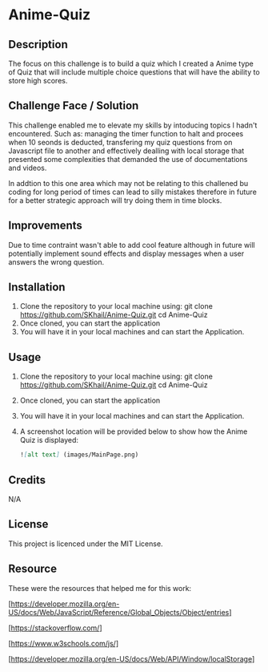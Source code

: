 # Anime-Quiz

## Description

The focus on this challenge is to build a quiz which I created a Anime type of Quiz that will include multiple choice questions that will have the ability to store high scores.

## Challenge Face / Solution

This challenge enabled me to elevate my skills by intoducing topics I hadn't encountered. Such as: managing the timer function to halt and procees when 10 seonds is deducted, transfering my quiz questions from on Javascript file to another and effectively dealling with local storage that presented some complexities that demanded the use of documentations and videos.

In addtion to this one area which may not be relating to this challened bu coding for long period of times can lead to silly mistakes therefore in future for a better strategic approach will try doing them in time blocks.

## Improvements

Due to time contraint wasn't able to add cool feature although in future will potentially implement sound effects and display messages when a user answers the wrong question.

## Installation

1.  Clone the repository to your local machine using:
    git clone https://github.com/SKhail/Anime-Quiz.git
    cd Anime-Quiz
2.  Once cloned, you can start the application
3.  You will have it in your local machines and can start the Application.

## Usage

1.  Clone the repository to your local machine using:
    git clone https://github.com/SKhail/Anime-Quiz.git
    cd Anime-Quiz
2.  Once cloned, you can start the application
3.  You will have it in your local machines and can start the Application.
4.  A screenshot location will be provided below to show how the Anime Quiz is displayed:

    ```md
    ![alt text] (images/MainPage.png)
    ```

## Credits

N/A

## License

This project is licenced under the MIT License.

## Resource

These were the resources that helped me for this work:

[https://developer.mozilla.org/en-US/docs/Web/JavaScript/Reference/Global_Objects/Object/entries]

[https://stackoverflow.com/]

[https://www.w3schools.com/js/]

[https://developer.mozilla.org/en-US/docs/Web/API/Window/localStorage]
